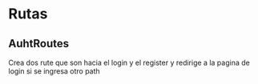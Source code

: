 # Rutas
## AuhtRoutes 
Crea dos rute que son hacia el login y el register y redirige a la pagina de login si se ingresa otro path